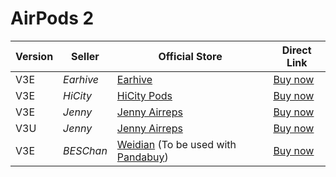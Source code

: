 # AirPods 2

| Version | Seller    | Official Store                                                                                      | Direct Link                             |
|---------|-----------|-----------------------------------------------------------------------------------------------------|-----------------------------------------|
| V3E     | *Earhive* | [Earhive](https://earhive.com)                                                                      | [Buy now](https://airreps.link/ehv3e)   |
| V3E     | *HiCity*  | [HiCity Pods](https://hicitypods.com)                                                               | [Buy now](https://airreps.link/hcv3md)  |
| V3E     | *Jenny*   | [Jenny Airreps](https://jenny.airreps.info)                                                         | [Buy now](https://airreps.info/jenny)   |
| V3U     | *Jenny*   | [Jenny Airreps](https://jenny.airreps.info)                                                         | [Buy now](http://airreps.info/jenny)    |
| V3E     | *BESChan* | [Weidian](https://airreps.link/beschan) (To be used with [Pandabuy](https://airreps.link/pandabuy)) | [Buy now](https://airreps.link/beschan) |